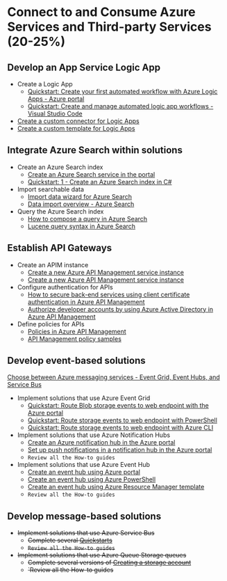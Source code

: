 # Connect to and Consume Azure Services and Third-party Services (20-25%)
## Develop an App Service Logic App 
* Create a Logic App
    * [Quickstart: Create your first automated workflow with Azure Logic Apps - Azure portal](https://docs.microsoft.com/en-us/azure/logic-apps/quickstart-create-first-logic-app-workflow)
    * [Quickstart: Create and manage automated logic app workflows - Visual Studio Code](https://docs.microsoft.com/en-us/azure/logic-apps/quickstart-create-logic-apps-visual-studio-code)
* [Create a custom connector for Logic Apps](https://docs.microsoft.com/en-us/azure/logic-apps/custom-connector-overview)
* [Create a custom template for Logic Apps](https://docs.microsoft.com/en-us/azure/logic-apps/logic-apps-create-deploy-template)
## Integrate Azure Search within solutions 
* Create an Azure Search index 
    * [Create an Azure Search service in the portal](https://docs.microsoft.com/en-us/azure/search/search-create-service-portal)
    * [Quickstart: 1 - Create an Azure Search index in C#](https://docs.microsoft.com/en-us/azure/search/search-create-index-dotnet)
* Import searchable data
    * [Import data wizard for Azure Search](https://docs.microsoft.com/en-us/azure/search/search-import-data-portal)
    * [Data import overview - Azure Search](https://docs.microsoft.com/en-us/azure/search/search-what-is-data-import)
* Query the Azure Search index 
    * [How to compose a query in Azure Search](https://docs.microsoft.com/en-us/azure/search/search-query-overview)
    * [Lucene query syntax in Azure Search](https://docs.microsoft.com/en-us/azure/search/query-lucene-syntax)
## Establish API Gateways 
* Create an APIM instance
    * [Create a new Azure API Management service instance](https://docs.microsoft.com/en-us/azure/api-management/get-started-create-service-instance)
    * [Create a new Azure API Management service instance](https://docs.microsoft.com/en-us/azure/api-management/powershell-create-service-instance)
* Configure authentication for APIs
    * [How to secure back-end services using client certificate authentication in Azure API Management](https://docs.microsoft.com/en-us/azure/api-management/api-management-howto-mutual-certificates)
    * [Authorize developer accounts by using Azure Active Directory in Azure API Management](https://docs.microsoft.com/en-us/azure/api-management/api-management-howto-aad)
* Define policies for APIs
    * [Policies in Azure API Management](https://docs.microsoft.com/en-us/azure/api-management/api-management-howto-policies)
    * [API Management policy samples](https://docs.microsoft.com/en-us/azure/api-management/policy-samples)
## Develop event-based solutions 
[Choose between Azure messaging services - Event Grid, Event Hubs, and Service Bus](https://docs.microsoft.com/en-us/azure/event-grid/compare-messaging-services)
* Implement solutions that use Azure Event Grid
    * [Quickstart: Route Blob storage events to web endpoint with the Azure portal](https://docs.microsoft.com/en-us/azure/event-grid/blob-event-quickstart-portal)
    * [Quickstart: Route storage events to web endpoint with PowerShell](https://docs.microsoft.com/en-us/azure/storage/blobs/storage-blob-event-quickstart-powershell?toc=%2fazure%2fevent-grid%2ftoc.json)
    * [Quickstart: Route storage events to web endpoint with Azure CLI](https://docs.microsoft.com/en-us/azure/storage/blobs/storage-blob-event-quickstart?toc=%2fazure%2fevent-grid%2ftoc.json)
* Implement solutions that use Azure Notification Hubs
    * [Create an Azure notification hub in the Azure portal](https://docs.microsoft.com/en-us/azure/notification-hubs/create-notification-hub-portal)
    * [Set up push notifications in a notification hub in the Azure portal](https://docs.microsoft.com/en-us/azure/notification-hubs/configure-notification-hub-portal-pns-settings)
    * `Review all the How-to guides`
* Implement solutions that use Azure Event Hub
    * [Create an event hub using Azure portal](https://docs.microsoft.com/en-us/azure/event-hubs/event-hubs-quickstart-portal)
    * [Create an event hub using Azure PowerShell](https://docs.microsoft.com/en-us/azure/event-hubs/event-hubs-quickstart-powershell)
    * [Create an event hub using Azure Resource Manager template](https://docs.microsoft.com/en-us/azure/event-hubs/event-hubs-resource-manager-namespace-event-hub)
     * `Review all the How-to guides`
## Develop message-based solutions 
* ~~Implement solutions that use Azure Service Bus~~
    * ~~Complete several [Quickstarts](https://docs.microsoft.com/en-us/azure/service-bus-messaging/)~~
    * ~~`Review all the How-to guides`~~
* ~~Implement solutions that use Azure Queue Storage queues~~
    * ~~Complete several versions of [Creating a storage account](https://docs.microsoft.com/en-us/azure/storage/common/storage-quickstart-create-account?toc=%2Fazure%2Fstorage%2Fqueues%2Ftoc.json&tabs=azure-portal)~~
     * ~~`Review all the How-to guides~~
